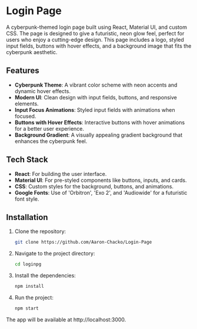 # Login Page

A cyberpunk-themed login page built using React, Material UI, and custom CSS. The page is designed to give a futuristic, neon glow feel, perfect for users who enjoy a cutting-edge design. This page includes a logo, styled input fields, buttons with hover effects, and a background image that fits the cyberpunk aesthetic.

## Features

- **Cyberpunk Theme**: A vibrant color scheme with neon accents and dynamic hover effects.
- **Modern UI**: Clean design with input fields, buttons, and responsive elements.
- **Input Focus Animations**: Styled input fields with animations when focused.
- **Buttons with Hover Effects**: Interactive buttons with hover animations for a better user experience.
- **Background Gradient**: A visually appealing gradient background that enhances the cyberpunk feel.

## Tech Stack

- **React**: For building the user interface.
- **Material UI**: For pre-styled components like buttons, inputs, and cards.
- **CSS**: Custom styles for the background, buttons, and animations.
- **Google Fonts**: Use of 'Orbitron', 'Exo 2', and 'Audiowide' for a futuristic font style.

## Installation

1. Clone the repository:
   ```bash
   git clone https://github.com/Aaron-Chacko/Login-Page

2. Navigate to the project directory:
   ```bash
   cd loginpg

3. Install the dependencies:
   ```bash
   npm install

4. Run the project:
   ```bash
   npm start

The app will be available at http://localhost:3000.
